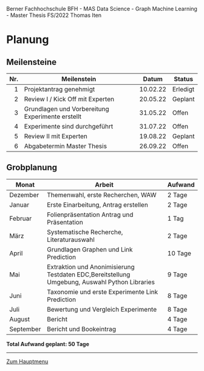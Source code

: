 Berner Fachhochschule BFH - MAS Data Science - Graph Machine Learning - Master Thesis FS/2022 Thomas Iten

# Planung

## Meilensteine

| Nr. | Meilenstein                                        | Datum    | Status 
| --: | -------------------------------------------------- | -------- | --------
|  1  | Projektantrag genehmigt                            | 10.02.22 | Erledigt
|  2  | Review I / Kick Off mit Experten                   | 20.05.22 | Geplant
|  3  | Grundlagen und Vorbereitung Experimente erstellt   | 31.05.22 | Offen
|  4  | Experimente sind durchgeführt                      | 31.07.22 | Offen
|  5  | Review II mit Experten                             | 19.08.22 | Geplant
|  6  | Abgabetermin Master Thesis                         | 26.09.22 | Offen

## Grobplanung

Monat     | Arbeit                                             | Aufwand  
--------- | -------------------------------------------------- | -------- 
Dezember  | Themenwahl, erste Recherchen, WAW                  |  2 Tage  
Januar    | Erste Einarbeitung, Antrag erstellen               |  2 Tage  
Februar   | Folienpräsentation Antrag und Präsentation         |  1 Tag   
März      | Systematische Recherche, Literaturauswahl          |  2 Tage  
April     | Grundlagen Graphen und Link Prediction             | 10 Tage  
Mai       | Extraktion und Anonimisierung Testdaten EDC,Bereitstellung Umgebung, Auswahl Python Libraries | 9 Tage
Juni      | Taxonomie und erste Experimente Link Prediction    |  8 Tage  
Juli      | Bewertung und Vergleich Experimente                |  8 Tage  
August    | Bericht                                            |  4 Tage  
September | Bericht und Bookeintrag                            |  4 Tage  

**Total Aufwand geplant: 50 Tage**

---
[Zum Hauptmenu](../README.md)
